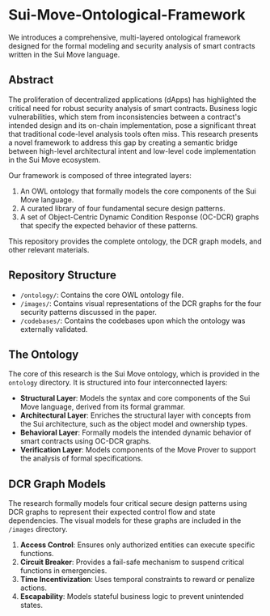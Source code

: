 # Sui-Move-Ontological-Framework

We introduces a comprehensive, multi-layered ontological framework designed for the formal modeling and security analysis of smart contracts written in the Sui Move language.

## Abstract

The proliferation of decentralized applications (dApps) has highlighted the critical need for robust security analysis of smart contracts. Business logic vulnerabilities, which stem from inconsistencies between a contract's intended design and its on-chain implementation, pose a significant threat that traditional code-level analysis tools often miss. This research presents a novel framework to address this gap by creating a semantic bridge between high-level architectural intent and low-level code implementation in the Sui Move ecosystem.

Our framework is composed of three integrated layers:

1. An OWL ontology that formally models the core components of the Sui Move language.
2. A curated library of four fundamental secure design patterns.
3. A set of Object-Centric Dynamic Condition Response (OC-DCR) graphs that specify the expected behavior of these patterns.

This repository provides the complete ontology, the DCR graph models, and other relevant materials.

## Repository Structure

- `/ontology/`: Contains the core OWL ontology file.
- `/images/`: Contains visual representations of the DCR graphs for the four security patterns discussed in the paper.
- `/codebases/`: Contains the codebases upon which the ontology was externally validated.

## The Ontology

The core of this research is the Sui Move ontology, which is provided in the `ontology` directory. It is structured into four interconnected layers:

- **Structural Layer**: Models the syntax and core components of the Sui Move language, derived from its formal grammar.
- **Architectural Layer**: Enriches the structural layer with concepts from the Sui architecture, such as the object model and ownership types.
- **Behavioral Layer**: Formally models the intended dynamic behavior of smart contracts using OC-DCR graphs.
- **Verification Layer**: Models components of the Move Prover to support the analysis of formal specifications.

## DCR Graph Models

The research formally models four critical secure design patterns using DCR graphs to represent their expected control flow and state dependencies. The visual models for these graphs are included in the `/images` directory.

1. **Access Control**: Ensures only authorized entities can execute specific functions.
2. **Circuit Breaker**: Provides a fail-safe mechanism to suspend critical functions in emergencies.
3. **Time Incentivization**: Uses temporal constraints to reward or penalize actions.
4. **Escapability**: Models stateful business logic to prevent unintended states.

